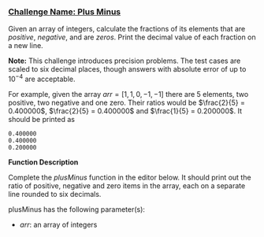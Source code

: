 ### [Challenge Name: Plus Minus](/challenges/plus-minus)


Given an array of integers, calculate the fractions of its elements that are *positive*,  *negative*, and are *zeros*. Print the decimal value of each fraction on a new line.

**Note:** This challenge introduces precision problems. The test cases are scaled to six decimal places, though answers with absolute error of up to $10^{-4}$ are acceptable.

For example, given the array $arr = [1,1,0,-1,-1]$ there are $5$ elements, two positive, two negative and one zero.  Their ratios would be $\frac{2}{5} = 0.400000$, $\frac{2}{5} = 0.400000$ and $\frac{1}{5} = 0.200000$.  It should be printed as  

    0.400000
    0.400000
    0.200000
    
**Function Description**

Complete the *plusMinus* function in the editor below.  It should print out the ratio of positive, negative and zero items in the array, each on a separate line rounded to six decimals.  

plusMinus has the following parameter(s):

- *arr*: an array of integers

